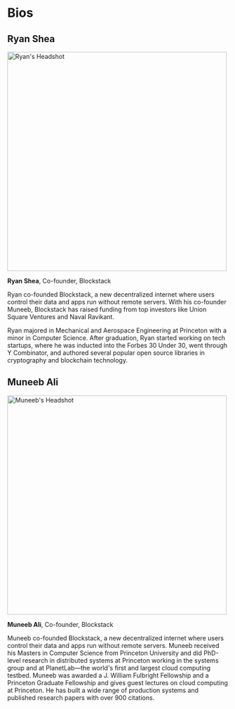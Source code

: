 # Bios

## Ryan Shea

<img src="https://github.com/blockstack/blockstack/blob/master/media/jesus%20baez%20photography_ryan%2024%20(1).jpg" alt="Ryan's Headshot" width="500" />

**Ryan Shea**, Co-founder, Blockstack

Ryan co-founded Blockstack, a new decentralized internet where users control their data and apps run without remote servers. With his co-founder Muneeb, Blockstack has raised funding from top investors like Union Square Ventures and Naval Ravikant.

Ryan majored in Mechanical and Aerospace Engineering at Princeton with a minor in Computer Science. After graduation, Ryan started working on tech startups, where he was inducted into the Forbes 30 Under 30, went through Y Combinator, and authored several popular open source libraries in cryptography and blockchain technology.

## Muneeb Ali

<img src="https://github.com/blockstack/blockstack/blob/master/media/jesus%20baez%20photography_muneeb%20ali%2016%20(1).jpg" alt="Muneeb's Headshot" width="500" />

**Muneeb Ali**, Co-founder, Blockstack

Muneeb co-founded Blockstack, a new decentralized internet where users control their data and apps run without remote servers. Muneeb received his Masters in Computer Science from Princeton University and did PhD-level research in distributed systems at Princeton working in the systems group and at PlanetLab—the world's first and largest cloud computing testbed. Muneeb was awarded a J. William Fulbright Fellowship and a Princeton Graduate Fellowship and gives guest lectures on cloud computing at Princeton. He has built a wide range of production systems and published research papers with over 900 citations.
